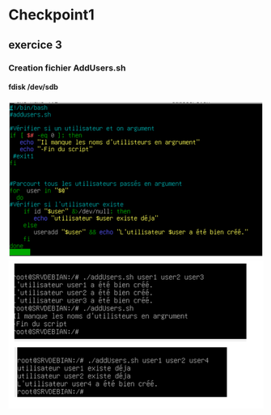 # Checkpoint1
## exercice 3
### Creation fichier AddUsers.sh ###
#### **fdisk /dev/sdb** #### 
![fichier AddUsers.sh ](https://github.com/KAOUTARBAH/Checkpoint1/blob/main/addUsers.png)
![Test ](https://github.com/KAOUTARBAH/Checkpoint1/blob/main/Test%20AddUsers.png)
